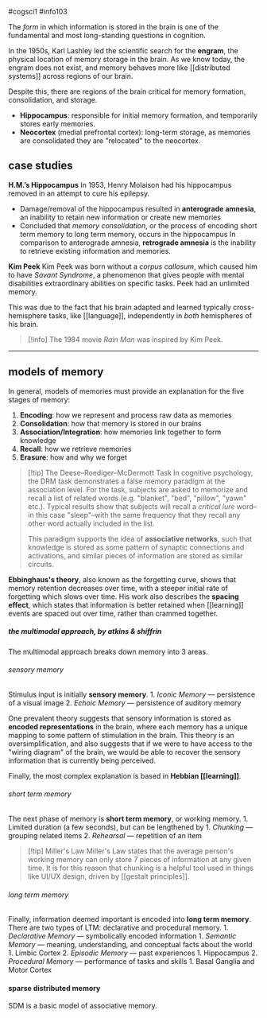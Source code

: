 #cogsci1 #info103 

The *form* in which information is stored in the brain is one of the fundamental and most long-standing questions in cognition.

In the 1950s, Karl Lashley led the scientific search for the **engram**, the physical location of memory storage in the brain. As we know today, the engram does not exist, and memory behaves more like [[distributed systems]] across regions of our brain.

Despite this, there are regions of the brain critical for memory formation, consolidation, and storage. 
- **Hippocampus**: responsible for initial memory formation, and temporarily stores early memories.
- **Neocortex** (medial prefrontal cortex): long-term storage, as memories are consolidated they are "relocated" to the neocortex.

## case studies

**H.M.’s Hippocampus**
In 1953, Henry Molaison had his hippocampus removed in an attempt to cure his epilepsy.
-   Damage/removal of the hippocampus resulted in **anterograde amnesia**, an inability to retain new information or create new memories
-   Concluded that _memory consolidation_, or the process of encoding short term memory to long term memory, occurs in the hippocampus
In comparison to anterograde amnesia, **retrograde amnesia** is the inability to retrieve existing information and memories.

**Kim Peek**
Kim Peek was born without a *corpus callosum*, which caused him to have *Savant Syndrome*, a phenomenon that gives people with mental disabilities extraordinary abilities on specific tasks. Peek had an unlimited memory.

This was due to the fact that his brain adapted and learned typically cross-hemisphere tasks, like [[language]], independently in *both* hemispheres of his brain.

> [!info] The 1984 movie *Rain Man* was inspired by Kim Peek.

---
## models of memory

In general, models of memories must provide an explanation for the five stages of memory:
1. **Encoding**: how we represent and process raw data as memories
2. **Consolidation**: how that memory is stored in our brains
3. **Association/Integration**: how memories link together to form knowledge
4. **Recall**: how we retrieve memories
5. **Erasure**: how and why we forget

>[!tip] The Deese–Roediger–McDermott Task 
>In cognitive psychology, the DRM task demonstrates a false memory paradigm at the association level. For the task, subjects are asked to memorize and recall a list of related words (e.g. "blanket", "bed", "pillow", "yawn" etc.). Typical results show that subjects will recall a *critical lure* word–in this case "sleep"–with the same frequency that they recall any other word actually included in the list.
>
>This paradigm supports the idea of **associative networks**, such that knowledge is stored as some pattern of synaptic connections and activations, and similar pieces of information are stored as similar circuits. 

**Ebbinghaus's theory**, also known as the forgetting curve, shows that memory retention decreases over time, with a steeper initial rate of forgetting which slows over time. His work also describes the **spacing effect**, which states that information is better retained when [[learning]] events are spaced out over time, rather than crammed together.

##### the multimodal approach, by atkins & shiffrin
The multimodal approach breaks down memory into 3 areas. 
###### sensory memory
Stimulus input is initially **sensory memory**. 
    1.  *Iconic Memory* — persistence of a visual image
    2.  *Echoic Memory* — persistence of auditory memory

One prevalent theory suggests that sensory information is stored as **encoded representations** in the brain, where each memory has a unique mapping to some pattern of stimulation in the brain. This theory is an oversimplification, and also suggests that if we were to have access to the "wiring diagram" of the brain, we would be able to recover the sensory information that is currently being perceived.

Finally, the most complex explanation is based in **Hebbian [[learning]]**. 
###### short term memory
The next phase of memory is **short term memory**, or working memory. 
    1.  Limited duration (a few seconds), but can be lengthened by
        1.  *Chunking* — grouping related items
        2.  *Rehearsal* — repetition of an item

>[!tip] Miller's Law
>Miller's Law states that the average person's working memory can only store 7 pieces of information at any given time. It is for this reason that chunking is a helpful tool used in things like UI/UX design, driven by [[gestalt principles]].
>
###### long term memory
Finally, information deemed important is encoded into **long term memory**. There are two types of LTM: declarative and procedural memory.
	1.  *Declarative Memory* — symbolically encoded information
	    1.  *Semantic Memory* — meaning, understanding, and conceptual facts about the world
	        1.  Limbic Cortex
	    2.  *Episodic Memory* — past experiences
	        1.  Hippocampus
	2.  *Procedural Memory* — performance of tasks and skills
	    1.  Basal Ganglia and Motor Cortex

#### sparse distributed memory
SDM is a basic model of associative memory.

